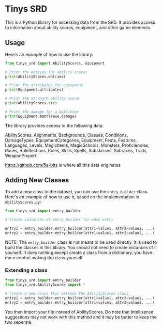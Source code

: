# Tinys SRD

This is a Python library for accessing data from the SRD. It provides access to information about ability scores, equipment, and other game elements.

## Usage

Here's an example of how to use the library:

```py
from tinys_srd import AbilityScores, Equipment

# Print the entries for ability scores
print(AbilityScores.entries)

# Print the attributes for equipment
print(Equipment.attributes)

# Print the strength ability score
print(AbilityScores.str)

# Print the damage for a battleaxe
print(Equipment.battleaxe.damage)
```

The library provides access to the following data:

AbilityScores,
Alignments,
Backgrounds,
Classes,
Conditions,
DamageTypes,
EquipmentCategories,
Equipment,
Feats,
Features,
Languages,
Levels,
MagicItems,
MagicSchools,
Monsters,
Proficiencies,
Races,
RuleSections,
Rules,
Skills,
Spells,
Subclasses,
Subraces,
Traits,
WeaponProperti,

<https://github.com/5e-bits> is where all this data originates

## Adding New Classes

To add a new class to the dataset, you can use the `entry_builder` class. Here's an example of how to use it, based on the implementation in `AbilityScores.py`:

```py
from tinys_srd import entry_builder

# Create instances of entry_builder for each entry

entry1 = entry_builder.entry_builder(attr1=value1, attr2=value2, ...)
entry2 = entry_builder.entry_builder(attr1=value1, attr2=value2, ...)
```

NOTE: The `entry_builder` class is not meant to be used directly. It is used to build the classes in this library. You should not need to create instances of it yourself. It does nothing except create a class from a dictionary, you have more control making the class yourself.

### Extending a class

```py
from tinys_srd import entry_builder
from tinys_srd.AbilityScores import *

# Create a new class that extends the AbilityScores class
entry1 = entry_builder.entry_builder(attr1=value1, attr2=value2, ...)
entry2 = entry_builder.entry_builder(attr1=value1, attr2=value2, ...)
```

You then import your file instead of AbilityScores. Do note that Intellisense suggestions may not work with this method and it may be better to keep the two seperate.
